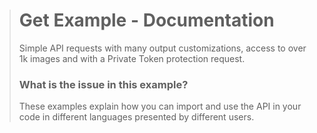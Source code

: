 > # Get Example - Documentation
> Simple API requests with many output customizations, access to over 1k images and with a Private Token protection request.
> 
> ### What is the issue in this example?
> These examples explain how you can import and use the API in your code in different languages presented by different users.
